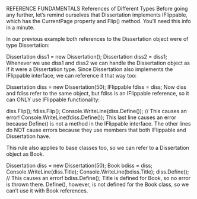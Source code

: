 REFERENCE FUNDAMENTALS
References of Different Types
Before going any further, let’s remind ourselves that Dissertation implements IFlippable, which has the CurrentPage property and Flip() method. You’ll need this info in a minute.

In our previous example both references to the Dissertation object were of type Dissertation:

Dissertation diss1 = new Dissertation();
Dissertation diss2 = diss1;
Whenever we use diss1 and diss2 we can handle the Dissertation object as if it were a Dissertation type. Since Dissertation also implements the IFlippable interface, we can reference it that way too:

Dissertation diss = new Dissertation(50);
IFlippable fdiss = diss;
Now diss and fdiss refer to the same object, but fdiss is an IFlippable reference, so it can ONLY use IFlippable functionality:

diss.Flip();
fdiss.Flip();
Console.WriteLine(diss.Define());
// This causes an error!
Console.WriteLine(fdiss.Define());
This last line causes an error because Define() is not a method in the IFlippable interface. The other lines do NOT cause errors because they use members that both IFlippable and Dissertation have.

This rule also applies to base classes too, so we can refer to a Dissertation object as Book.

Dissertation diss = new Dissertation(50);
Book bdiss = diss;
Console.WriteLine(diss.Title);
Console.WriteLine(bdiss.Title);
diss.Define();
// This causes an error!
bdiss.Define();
Title is defined for Book, so no error is thrown there. Define(), however, is not defined for the Book class, so we can’t use it with Book references.
